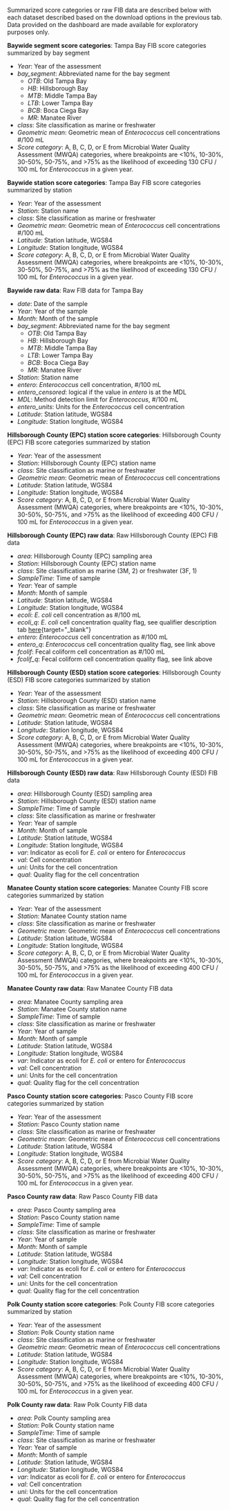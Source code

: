 <div class = 'row'>
<div class = 'col-md-2'></div>
<div class = 'col-md-8'>

Summarized score categories or raw FIB data are described below with each dataset described based on the download options in the previous tab. Data provided on the dashboard are made available for exploratory purposes only.

__Baywide segment score categories__: Tampa Bay FIB score categories summarized by bay segment  

* *Year*: Year of the assessment
* *bay_segment*: Abbreviated name for the bay segment
     * *OTB*: Old Tampa Bay
     * *HB*: Hillsborough Bay
     * *MTB*: Middle Tampa Bay
     * *LTB*: Lower Tampa Bay
     * *BCB*: Boca Ciega Bay
     * *MR*: Manatee River
* *class*: Site classification as marine or freshwater     
* *Geometric mean*: Geometric mean of *Enterococcus* cell concentrations #/100 mL
* *Score category*: A, B, C, D, or E from Microbial Water Quality Assessment (MWQA) categories, where breakpoints are <10%, 10-30%, 30-50%, 50-75%, and >75% as the likelihood of exceeding 130 CFU / 100 mL for *Enterococcus* in a given year.

__Baywide station score categories__: Tampa Bay FIB score categories summarized by station 

* *Year*: Year of the assessment
* *Station*: Station name
* *class*: Site classification as marine or freshwater
* *Geometric mean*: Geometric mean of *Enterococcus* cell concentrations #/100 mL
* *Latitude*: Station latitude, WGS84
* *Longitude*: Station longitude, WGS84
* *Score category*: A, B, C, D, or E from Microbial Water Quality Assessment (MWQA) categories, where breakpoints are <10%, 10-30%, 30-50%, 50-75%, and >75% as the likelihood of exceeding 130 CFU / 100 mL for *Enterococcus* in a given year. 

__Baywide raw data__: Raw FIB data for Tampa Bay

* *date*: Date of the sample
* *Year*: Year of the sample
* *Month*: Month of the sample
* *bay_segment*: Abbreviated name for the bay segment
     * *OTB*: Old Tampa Bay
     * *HB*: Hillsborough Bay
     * *MTB*: Middle Tampa Bay
     * *LTB*: Lower Tampa Bay
     * *BCB*: Boca Ciega Bay
     * *MR*: Manatee River
* *Station*: Station name
* *entero*: *Enterococcus* cell concentration, #/100 mL
* *entero_censored*: logical if the value in *entero* is at the MDL
* *MDL*: Method detection limit for *Enterococcus*, #/100 mL
* *entero_units*: Units for the *Enterococcus* cell concentration
* *Latitude*: Station latitude, WGS84
* *Longitude*: Station longitude, WGS84

__Hillsborough County (EPC) station score categories__: Hillsborough County (EPC) FIB score categories summarized by station

* *Year*: Year of the assessment
* *Station*: Hillsborough County (EPC) station name
* *class*: Site classification as marine or freshwater
* *Geometric mean*: Geometric mean of *Enterococcus* cell concentrations
* *Latitude*: Station latitude, WGS84
* *Longitude*: Station longitude, WGS84
* *Score category*: A, B, C, D, or E from Microbial Water Quality Assessment (MWQA) categories, where breakpoints are <10%, 10-30%, 30-50%, 50-75%, and >75% as the likelihood of exceeding 400 CFU / 100 mL for *Enterococcus* in a given year. 

__Hillsborough County (EPC) raw data__: Raw Hillsborough County (EPC) FIB data

* *area*: Hillsborough County (EPC) sampling area
* *Station*: Hillsborough County (EPC) station name
* *class*: Site classification as marine (3M, 2) or freshwater (3F, 1)
* *SampleTime*: Time of sample
* *Year*: Year of sample
* *Month*: Month of sample
* *Latitude*: Station latitude, WGS84
* *Longitude*: Station longitude, WGS84
* *ecoli*: *E. coli* cell concentration as #/100 mL
* *ecoli_q*: *E. coli* cell concentration quality flag, see qualifier description tab [here](https://epcbocc.sharepoint.com/:x:/r/sites/Share/_layouts/15/Doc.aspx?sourcedoc=%7BDDE6D985-527A-4651-935A-F3214F755688%7D&file=RWMSpreadsheet_ThroughCurrentReportMonth.xlsx&action=default&mobileredirect=true){target="_blank"}
* *entero*: *Enterococcus* cell concentration as #/100 mL
* *entero_q*: *Enterococcus* cell concentration quality flag, see link above
* *fcolif*: Fecal coliform cell concentration as #/100 mL
* *fcolif_q*: Fecal coliform cell concentration quality flag, see link above

__Hillsborough County (ESD) station score categories__: Hillsborough County (ESD) FIB score categories summarized by station

* *Year*: Year of the assessment
* *Station*: Hillsborough County (ESD) station name
* *class*: Site classification as marine or freshwater
* *Geometric mean*: Geometric mean of *Enterococcus* cell concentrations
* *Latitude*: Station latitude, WGS84
* *Longitude*: Station longitude, WGS84
* *Score category*: A, B, C, D, or E from Microbial Water Quality Assessment (MWQA) categories, where breakpoints are <10%, 10-30%, 30-50%, 50-75%, and >75% as the likelihood of exceeding 400 CFU / 100 mL for *Enterococcus* in a given year. 

__Hillsborough County (ESD) raw data__: Raw Hillsborough County (ESD) FIB data

* *area*: Hillsborough County (ESD) sampling area
* *Station*: Hillsborough County (ESD) station name
* *SampleTime*: Time of sample
* *class*: Site classification as marine or freshwater
* *Year*: Year of sample
* *Month*: Month of sample
* *Latitude*: Station latitude, WGS84
* *Longitude*: Station longitude, WGS84
* *var*: Indicator as ecoli for *E. coli* or entero for *Enterococcus*
* *val*: Cell concentration
* *uni*: Units for the cell concentration
* *qual*: Quality flag for the cell concentration

__Manatee County station score categories__: Manatee County FIB score categories summarized by station

* *Year*: Year of the assessment
* *Station*: Manatee County station name
* *class*: Site classification as marine or freshwater
* *Geometric mean*: Geometric mean of *Enterococcus* cell concentrations
* *Latitude*: Station latitude, WGS84
* *Longitude*: Station longitude, WGS84
* *Score category*: A, B, C, D, or E from Microbial Water Quality Assessment (MWQA) categories, where breakpoints are <10%, 10-30%, 30-50%, 50-75%, and >75% as the likelihood of exceeding 400 CFU / 100 mL for *Enterococcus* in a given year. 

__Manatee County raw data__: Raw Manatee County FIB data

* *area*: Manatee County sampling area
* *Station*: Manatee County station name
* *SampleTime*: Time of sample
* *class*: Site classification as marine or freshwater
* *Year*: Year of sample
* *Month*: Month of sample
* *Latitude*: Station latitude, WGS84
* *Longitude*: Station longitude, WGS84
* *var*: Indicator as ecoli for *E. coli* or entero for *Enterococcus*
* *val*: Cell concentration
* *uni*: Units for the cell concentration
* *qual*: Quality flag for the cell concentration

__Pasco County station score categories__: Pasco County FIB score categories summarized by station

* *Year*: Year of the assessment
* *Station*: Pasco County station name
* *class*: Site classification as marine or freshwater
* *Geometric mean*: Geometric mean of *Enterococcus* cell concentrations
* *Latitude*: Station latitude, WGS84
* *Longitude*: Station longitude, WGS84
* *Score category*: A, B, C, D, or E from Microbial Water Quality Assessment (MWQA) categories, where breakpoints are <10%, 10-30%, 30-50%, 50-75%, and >75% as the likelihood of exceeding 400 CFU / 100 mL for *Enterococcus* in a given year. 

__Pasco County raw data__: Raw Pasco County FIB data

* *area*: Pasco County sampling area
* *Station*: Pasco County station name
* *SampleTime*: Time of sample
* *class*: Site classification as marine or freshwater
* *Year*: Year of sample
* *Month*: Month of sample
* *Latitude*: Station latitude, WGS84
* *Longitude*: Station longitude, WGS84
* *var*: Indicator as ecoli for *E. coli* or entero for *Enterococcus*
* *val*: Cell concentration
* *uni*: Units for the cell concentration
* *qual*: Quality flag for the cell concentration

__Polk County station score categories__: Polk County FIB score categories summarized by station

* *Year*: Year of the assessment
* *Station*: Polk County station name
* *class*: Site classification as marine or freshwater
* *Geometric mean*: Geometric mean of *Enterococcus* cell concentrations
* *Latitude*: Station latitude, WGS84
* *Longitude*: Station longitude, WGS84
* *Score category*: A, B, C, D, or E from Microbial Water Quality Assessment (MWQA) categories, where breakpoints are <10%, 10-30%, 30-50%, 50-75%, and >75% as the likelihood of exceeding 400 CFU / 100 mL for *Enterococcus* in a given year. 

__Polk County raw data__: Raw Polk County FIB data

* *area*: Polk County sampling area
* *Station*: Polk County station name
* *SampleTime*: Time of sample
* *class*: Site classification as marine or freshwater
* *Year*: Year of sample
* *Month*: Month of sample
* *Latitude*: Station latitude, WGS84
* *Longitude*: Station longitude, WGS84
* *var*: Indicator as ecoli for *E. coli* or entero for *Enterococcus*
* *val*: Cell concentration
* *uni*: Units for the cell concentration
* *qual*: Quality flag for the cell concentration

</div>
<div class = 'col-md-2'></div>
</div>